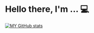 # Hello there, I'm ... 💻

[![MY GitHub stats](https://github-readme-stats.vercel.app/api?username=HiDude123&count_private=true&theme=nord$show_icons=true&hide=issues,prs)](https://github.com/anuraghazra/github-readme-stats)
